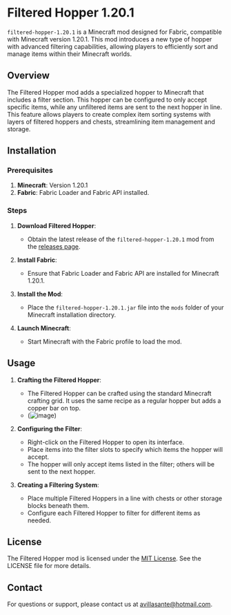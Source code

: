# Filtered Hopper 1.20.1

`filtered-hopper-1.20.1` is a Minecraft mod designed for Fabric, compatible with Minecraft version 1.20.1. This mod introduces a new type of hopper with advanced filtering capabilities, allowing players to efficiently sort and manage items within their Minecraft worlds.

## Overview

The Filtered Hopper mod adds a specialized hopper to Minecraft that includes a filter section. This hopper can be configured to only accept specific items, while any unfiltered items are sent to the next hopper in line. This feature allows players to create complex item sorting systems with layers of filtered hoppers and chests, streamlining item management and storage.

## Installation

### Prerequisites

1. **Minecraft**: Version 1.20.1
2. **Fabric**: Fabric Loader and Fabric API installed.

### Steps

1. **Download Filtered Hopper**:
   - Obtain the latest release of the `filtered-hopper-1.20.1` mod from the [releases page](#).

2. **Install Fabric**:
   - Ensure that Fabric Loader and Fabric API are installed for Minecraft 1.20.1.

3. **Install the Mod**:
   - Place the `filtered-hopper-1.20.1.jar` file into the `mods` folder of your Minecraft installation directory.

4. **Launch Minecraft**:
   - Start Minecraft with the Fabric profile to load the mod.

## Usage

1. **Crafting the Filtered Hopper**:
   - The Filtered Hopper can be crafted using the standard Minecraft crafting grid. It uses the same recipe as a regular hopper but adds a copper bar on top.
   - (![image](https://www.digminecraft.com/basic_recipes/images/make_hopper.png))

2. **Configuring the Filter**:
   - Right-click on the Filtered Hopper to open its interface.
   - Place items into the filter slots to specify which items the hopper will accept.
   - The hopper will only accept items listed in the filter; others will be sent to the next hopper.

3. **Creating a Filtering System**:
   - Place multiple Filtered Hoppers in a line with chests or other storage blocks beneath them.
   - Configure each Filtered Hopper to filter for different items as needed.

## License

The Filtered Hopper mod is licensed under the [MIT License](#). See the LICENSE file for more details.

## Contact

For questions or support, please contact us at [avillasante@hotmail.com](mailto:avillasante@hotmail.com).
